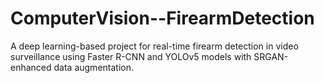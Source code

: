 # ComputerVision--FirearmDetection
A deep learning-based project for real-time firearm detection in video surveillance using Faster R-CNN and YOLOv5 models with SRGAN-enhanced data augmentation.
